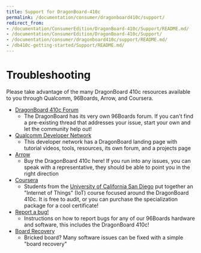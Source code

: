 ```yaml
---
title: Support for DragonBoard-410c
permalink: /documentation/consumer/dragonboard410c/support/
redirect_from:
- /documentation/ConsumerEdition/DragonBoard-410c/Support/README.md/
- /documentation/ConsumerEdition/DragonBoard-410c/Support/
- /documentation/consumer/dragonboard410c/support/README.md/
- /db410c-getting-started/Support/README.md/
---
```

# Troubleshooting

Please take advantage of the many DragonBoard 410c resources available to you through Qualcomm, 96Boards, Arrow, and Coursera.

- [DragonBoard 410c Forum](https://discuss.96boards.org/c/products/dragonboard410c/)
   - The DragonBoard has its very own 96Boards forum. If you can't find a pre-existing thread that addresses your issue, start your own and let the community help out!
- [Qualcomm Developer Network](https://developer.qualcomm.com/hardware/dragonboard-410c)
   - This developer network has a DragonBoard landing page with tutorial videos, tools, resources, its own forum, and a projects page
- [Arrow](https://www.arrow.com)
   - Buy the DragonBoard 410c here! If you run into any issues, you can speak with a representative, they should be able to point you in the right direction
- [Coursera](https://www.coursera.org/specializations/internet-of-things)
   - Students from the [University of California San Diego](https://ucsd.edu/) put together an "Internet of Things" (IoT) course focused around the DragonBoard 410c. It is free to audit, or you can purchase the specialization package for a cool certificate!
- [Report a bug!](../../../Extras/Report_a_bug.md)
   - Instructions on how to report bugs for any of our 96Boards hardware and software, this includes the DragonBoard 410c!
- [Board Recovery](../installation/board-recovery.md)
   - Bricked board? Many software issues can be fixed with a simple "board recovery"

